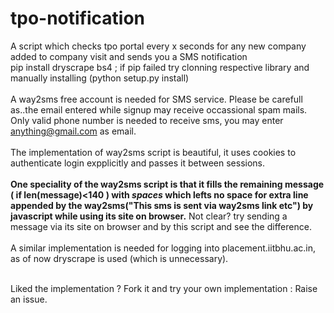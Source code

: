 # tpo-notification
A script which checks tpo portal every x seconds for any new company added to company visit and sends you a SMS notification<br/>
pip install dryscrape bs4 ; if pip failed try clonning respective library and manually installing (python setup.py install)<br/><br/>
A way2sms free account is needed for SMS service. Please be carefull as..the email entered while signup may receive occassional spam mails. Only valid phone number is needed to receive sms, you may enter anything@gmail.com as email. <br/>
<br/>The implementation of way2sms script is beautiful, it uses cookies to authenticate login expplicitly and passes it between sessions.<br/><br/>
<strong>One speciality of the way2sms script is that it fills the remaining message ( if len(message)<140 ) with <i>spaces</i>  which lefts no space for extra line appended by the way2sms("This sms is sent via way2sms link etc") by javascript while using its site on browser.</strong> Not clear? try sending a message via its site on browser and by this script and see the difference.<br/><br/>
A similar implementation is needed for logging into placement.iitbhu.ac.in, as of now dryscrape is used (which is unnecessary).<br/><br/>

Liked the implementation ? Fork it and try your own implementation : Raise an issue.


